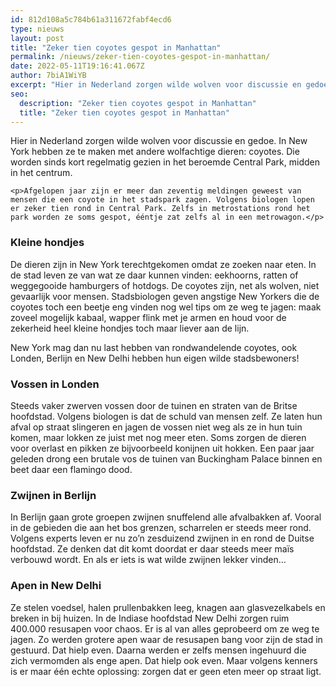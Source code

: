 ```yaml
---
id: 812d108a5c784b61a311672fabf4ecd6
type: nieuws
layout: post
title: "Zeker tien coyotes gespot in Manhattan"
permalink: /nieuws/zeker-tien-coyotes-gespot-in-manhattan/
date: 2022-05-11T19:16:41.067Z
author: 7biA1WiYB
excerpt: "Hier in Nederland zorgen wilde wolven voor discussie en gedoe. In New York hebben ze te maken met andere wolfachtige dieren: coyotes. Die worden sinds kort regelmatig gezien in het beroemde Central Park, midden in het centrum.  "
seo:
  description: "Zeker tien coyotes gespot in Manhattan"
  title: "Zeker tien coyotes gespot in Manhattan"
---
```

Hier in Nederland zorgen wilde wolven voor discussie en gedoe. In New York hebben ze te maken met andere wolfachtige dieren: coyotes. Die worden sinds kort regelmatig gezien in het beroemde Central Park, midden in het centrum.  

    <p>Afgelopen jaar zijn er meer dan zeventig meldingen geweest van mensen die een coyote in het stadspark zagen. Volgens biologen lopen er zeker tien rond in Central Park. Zelfs in metrostations rond het park worden ze soms gespot, ééntje zat zelfs al in een metrowagon.</p>
<h3>Kleine hondjes</h3>
<p>De dieren zijn in New York terechtgekomen omdat ze zoeken naar eten. In de stad leven ze van wat ze daar kunnen vinden: eekhoorns, ratten of weggegooide hamburgers of hotdogs. De coyotes zijn, net als wolven, niet gevaarlijk voor mensen. Stadsbiologen geven angstige New Yorkers die de coyotes toch een beetje eng vinden nog wel tips om ze weg te jagen: maak zoveel mogelijk kabaal, wapper flink met je armen en houd voor de zekerheid heel kleine hondjes toch maar liever aan de lijn.</p>
<p>New York mag dan nu last hebben van rondwandelende coyotes, ook Londen, Berlijn en New Delhi hebben hun eigen wilde stadsbewoners!</p>
<h3>Vossen in Londen</h3>
<p>Steeds vaker zwerven vossen door de tuinen en straten van de Britse hoofdstad. Volgens biologen is dat de schuld van mensen zelf. Ze laten hun afval op straat slingeren en jagen de vossen niet weg als ze in hun tuin komen, maar lokken ze juist met nog meer eten. Soms zorgen de dieren voor overlast en pikken ze bijvoorbeeld konijnen uit hokken. Een paar jaar geleden drong een brutale vos de tuinen van Buckingham Palace binnen en beet daar een flamingo dood.</p>
<h3>Zwijnen in Berlijn</h3>
<p>In Berlijn gaan grote groepen zwijnen snuffelend alle afvalbakken af. Vooral in de gebieden die aan het bos grenzen, scharrelen er steeds meer rond. Volgens experts leven er nu zo’n zesduizend zwijnen in en rond de Duitse hoofdstad. Ze denken dat dit komt doordat er daar steeds meer maïs verbouwd wordt. En als er iets is wat wilde zwijnen lekker vinden…</p>
<h3>Apen in New Delhi</h3>
<p>Ze stelen voedsel, halen prullenbakken leeg, knagen aan glasvezelkabels en breken in bij huizen. In de Indiase hoofdstad New Delhi zorgen ruim 400.000 resusapen voor chaos. Er is al van alles geprobeerd om ze weg te jagen. Zo werden grotere apen waar de resusapen bang voor zijn de stad in gestuurd. Dat hielp even. Daarna werden er zelfs mensen ingehuurd die zich vermomden als enge apen. Dat hielp ook even. Maar volgens kenners is er maar één echte oplossing: zorgen dat er geen eten meer op straat ligt.</p>  
